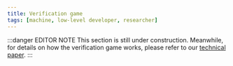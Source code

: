 ```yaml
---
title: Verification game
tags: [machine, low-level developer, researcher]
---
```


:::danger EDITOR NOTE
This section is still under construction.
Meanwhile, for details on how the verification game works, please refer to our [technical paper](https://cartesi.io/cartesi_whitepaper.pdf).
:::
